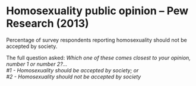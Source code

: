 # Homosexuality public opinion – Pew Research (2013)

Percentage of survey respondents reporting homosexuality should not be accepted by society.

The full question asked: <em>Which one of these comes closest to your opinion, number 1 or number 2?...</br> #1 - Homosexuality should be accepted by society; or</br> #2 - Homosexuality should not be accepted by society </em>